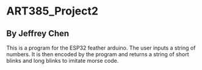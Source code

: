 # ART385_Project2
## By Jeffrey Chen

This is a program for the ESP32 feather arduino. The user inputs a string of numbers.
It is then encoded by the program and returns a string of short blinks and long blinks to imitate morse code.
